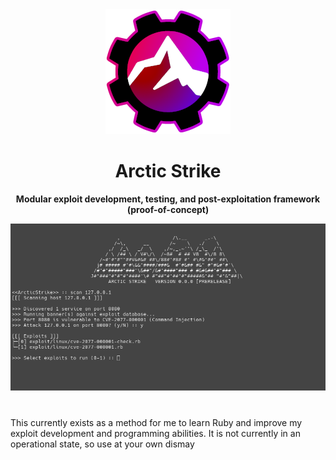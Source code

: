 <div align="center">
  <img src="resources/img/logo200x200.png" alt="ArcticStrike Logo">
  <h1>Arctic Strike</h1> <b>Modular exploit development, testing, and post-exploitation framework (proof-of-concept)</b>
  <p></p>
  <img src="resources/img/concept-demo.png" alt="Concept demo">
  <h1></h1>
</div>
<p>This currently exists as a method for me to learn Ruby and improve my exploit development and programming abilities. It is not currently in an operational state, so use at your own dismay</p>
